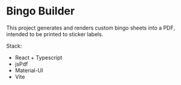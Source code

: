 # Bingo Builder
This project generates and renders custom bingo sheets into a PDF, intended to be printed to sticker labels.

Stack:
- React + Typescript
- jsPdf
- Material-UI
- Vite